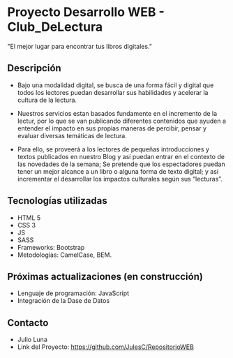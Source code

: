 # Proyecto Desarrollo WEB - Club_DeLectura
"El mejor lugar para encontrar tus libros digitales."

## Descripción
- Bajo una modalidad digital, se busca de una forma fácil y digital que todos los lectores puedan 
desarrollar sus habilidades y acelerar la cultura de la lectura.

- Nuestros servicios estan basados fundamente en el incremento de la lectur, por lo que se van publicando
diferentes contenidos que ayuden a entender el impacto en sus propias maneras de percibir, pensar y evaluar 
diversas temáticas de lectura.  

- Para ello,  se proveerá  a  los lectores de pequeñas introducciones y textos publicados en nuestro Blog
y así puedan entrar en el contexto de las novedades de la semana; Se pretende que los espectadores puedan 
tener un mejor alcance a un libro o alguna forma de texto digital; y así incrementar el desarrollar los
impactos culturales según sus “lecturas”.

## Tecnologías utilizadas
- HTML 5
- CSS 3
- JS
- SASS
- Frameworks: Bootstrap 
- Metodologías: CamelCase, BEM.

## Próximas actualizaciones (en construcción)
- Lenguaje de programación: JavaScript
- Integración de la Dase de Datos

## Contacto
- Julio Luna
- Link del Proyecto: https://github.com/JulesC/RepositorioWEB

